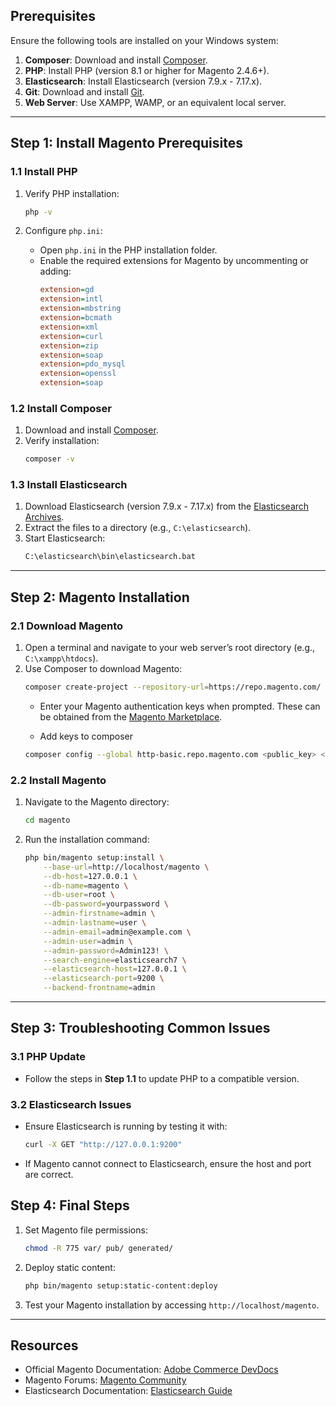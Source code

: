 ## **Prerequisites**
Ensure the following tools are installed on your Windows system:

1. **Composer**: Download and install [Composer](https://getcomposer.org/).
2. **PHP**: Install PHP (version 8.1 or higher for Magento 2.4.6+).
3. **Elasticsearch**: Install Elasticsearch (version 7.9.x - 7.17.x).
4. **Git**: Download and install [Git](https://git-scm.com/).
5. **Web Server**: Use XAMPP, WAMP, or an equivalent local server.

---

## **Step 1: Install Magento Prerequisites**

### **1.1 Install PHP**

1. Verify PHP installation:
   ```bash
   php -v
   ```

2. Configure `php.ini`:
   - Open `php.ini` in the PHP installation folder.
   - Enable the required extensions for Magento by uncommenting or adding:
     ```ini
     extension=gd
     extension=intl
     extension=mbstring
     extension=bcmath
     extension=xml
     extension=curl
     extension=zip
     extension=soap
     extension=pdo_mysql
     extension=openssl
     extension=soap
     ```

### **1.2 Install Composer**
1. Download and install [Composer](https://getcomposer.org/).
2. Verify installation:
   ```bash
   composer -v
   ```

### **1.3 Install Elasticsearch**
1. Download Elasticsearch (version 7.9.x - 7.17.x) from the [Elasticsearch Archives](https://www.elastic.co/downloads/past-releases).
2. Extract the files to a directory (e.g., `C:\elasticsearch`).
3. Start Elasticsearch:
   ```bash
   C:\elasticsearch\bin\elasticsearch.bat
   ```

---

## **Step 2: Magento Installation**

### **2.1 Download Magento**
1. Open a terminal and navigate to your web server’s root directory (e.g., `C:\xampp\htdocs`).
2. Use Composer to download Magento:
   ```bash
   composer create-project --repository-url=https://repo.magento.com/ magento/project-community-edition magento
   ```
   - Enter your Magento authentication keys when prompted. These can be obtained from the [Magento Marketplace](https://marketplace.magento.com/).

   - Add keys to composer 
   ```bash 
   composer config --global http-basic.repo.magento.com <public_key> <private_key>
   ```

### **2.2 Install Magento**
1. Navigate to the Magento directory:
   ```bash
   cd magento
   ```
2. Run the installation command:
   ```bash
   php bin/magento setup:install \
       --base-url=http://localhost/magento \
       --db-host=127.0.0.1 \
       --db-name=magento \
       --db-user=root \
       --db-password=yourpassword \
       --admin-firstname=admin \
       --admin-lastname=user \
       --admin-email=admin@example.com \
       --admin-user=admin \
       --admin-password=Admin123! \
       --search-engine=elasticsearch7 \
       --elasticsearch-host=127.0.0.1 \
       --elasticsearch-port=9200 \
       --backend-frontname=admin
   ```

---

## **Step 3: Troubleshooting Common Issues**

### **3.1 PHP Update**
- Follow the steps in **Step 1.1** to update PHP to a compatible version.

### **3.2 Elasticsearch Issues**
- Ensure Elasticsearch is running by testing it with:
  ```bash
  curl -X GET "http://127.0.0.1:9200"
  ```
- If Magento cannot connect to Elasticsearch, ensure the host and port are correct.

## **Step 4: Final Steps**
1. Set Magento file permissions:
   ```bash
   chmod -R 775 var/ pub/ generated/
   ```
2. Deploy static content:
   ```bash
   php bin/magento setup:static-content:deploy
   ```
3. Test your Magento installation by accessing `http://localhost/magento`.

---

## **Resources**
- Official Magento Documentation: [Adobe Commerce DevDocs](https://developer.adobe.com/commerce/)
- Magento Forums: [Magento Community](https://community.magento.com/)
- Elasticsearch Documentation: [Elasticsearch Guide](https://www.elastic.co/guide/)
